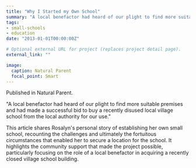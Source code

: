 ```yaml
---
title: "Why I Started my Own School"
summary: "A local benefactor had heard of our plight to find more suitable premises and had made a successful bid to buy a recently disused local village school from the local authority for our use."
tags:
- small-schools
- education
date: "2013-01-01T00:00:00Z"

# Optional external URL for project (replaces project detail page).
external_link: ""

image:
  caption: Natural Parent
  focal_point: Smart
---
```


Published in Natural Parent.

"A local benefactor had heard of our plight to find more suitable premises and had made a successful bid to buy a recently disused local village school from the local authority for our use."

This article shares Rosalyn's personal story of establishing her own small school, recounting the challenges and ultimately the fortuitous circumstances that enabled her to secure a location for the school. It highlights the community support that made the project possible, particularly focusing on the role of a local benefactor in acquiring a recently closed village school building. 